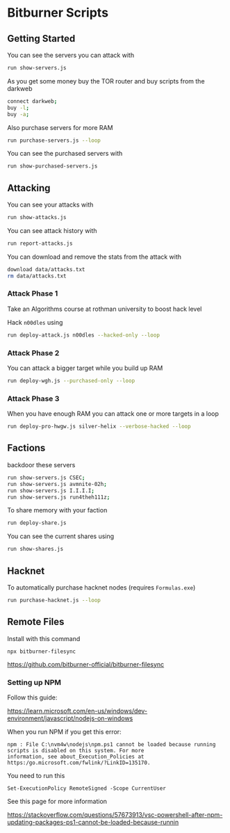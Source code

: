 # Bitburner Scripts

## Getting Started

You can see the servers you can attack with

```sh
run show-servers.js
```

As you get some money buy the TOR router and buy scripts from the darkweb

```sh
connect darkweb;
buy -l;
buy -a;
```

Also purchase servers for more RAM

```sh
run purchase-servers.js --loop
```

You can see the purchased servers with

```sh
run show-purchased-servers.js
```

## Attacking

You can see your attacks with

```sh
run show-attacks.js
```

You can see attack history with

```sh
run report-attacks.js
```

You can download and remove the stats from the attack with

```sh
download data/attacks.txt
rm data/attacks.txt
```

### Attack Phase 1

Take an Algorithms course at rothman university to boost hack level

Hack `n00dles` using

```sh
run deploy-attack.js n00dles --hacked-only --loop
```

### Attack Phase 2

You can attack a bigger target while you build up RAM

```sh
run deploy-wgh.js --purchased-only --loop
```

### Attack Phase 3

When you have enough RAM you can attack one or more targets in a loop

```sh
run deploy-pro-hwgw.js silver-helix --verbose-hacked --loop
```

## Factions

backdoor these servers

```sh
run show-servers.js CSEC;
run show-servers.js avmnite-02h;
run show-servers.js I.I.I.I;
run show-servers.js run4theh111z;
```

To share memory with your faction

```sh
run deploy-share.js
```

You can see the current shares using

```sh
run show-shares.js
```

## Hacknet

To automatically purchase hacknet nodes (requires `Formulas.exe`)

```sh
run purchase-hacknet.js --loop
```

## Remote Files

Install with this command

```
npx bitburner-filesync
```

https://github.com/bitburner-official/bitburner-filesync

### Setting up NPM

Follow this guide:

https://learn.microsoft.com/en-us/windows/dev-environment/javascript/nodejs-on-windows

When you run NPM if you get this error:

```
npm : File C:\nvm4w\nodejs\npm.ps1 cannot be loaded because running scripts is disabled on this system. For more
information, see about_Execution_Policies at https:/go.microsoft.com/fwlink/?LinkID=135170.
```

You need to run this

```
Set-ExecutionPolicy RemoteSigned -Scope CurrentUser
```

See this page for more information

https://stackoverflow.com/questions/57673913/vsc-powershell-after-npm-updating-packages-ps1-cannot-be-loaded-because-runnin